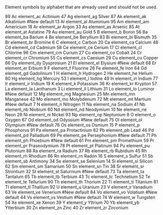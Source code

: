 Element symbols by alphabet that are already used and should not be used.

89  Ac  element_ac 	Actinium
47 	Ag 	element_ag 	Silver
87  Ak  element_ak 	Alkalinium #New default
13 	Al 	element_al 	Aluminium
95 	Am 	element_am 	Americium
18 	Ar 	element_ar 	Argon
33 	As 	element_as 	Arsenic
85 	At 	element_at 	Astatine
79 	Au 	element_au 	Gold
5  	B   element_b 	Boron
56 	Ba 	element_ba 	Barium
4   Be 	element_be 	Beryllium
83 	Bi 	element_bi 	Bismuth
35 	Br 	element_br 	Bromine
6  	C   element_c 	Carbon
20 	Ca 	element_ca 	Calcium
48 	Cd 	element_cd 	Cadmium
58 	Ce 	element_ce 	Cerium
17 	Cl 	element_cl 	Chlorine
96 	Cm 	element_cm 	Curium
27 	Co 	element_co 	Cobalt
24 	Cr 	element_cr 	Chromium
55 	Cs 	element_cs 	Caesium
29 	Cu 	element_cu 	Copper
66 	Dy 	element_dy 	Dysprosium
21  El  element_el 	Elysium #New default
68 	Er 	element_er 	Erbium
9   F  	element_f 	Fluorine
26 	Fe 	element_fe 	Iron
64 	Gd 	element_gd 	Gadolinium
1   H  	element_h 	Hydrogen
2  	He 	element_he 	Helium
80 	Hg 	element_hg 	Mercury
53 	I   element_i 	Iodine
49 	In 	element_in 	Indium
77 	Ir 	element_ir 	Iridium
19 	K  	element_k 	Potassium
36 	Kr 	element_kr 	Krypton
57 	La 	element_la 	Lanthanum
3   Li 	element_li 	Lithium
31  Lo  element_lo 	Luminor #New default
12 	Mg 	element_mg 	Magnesium
25 	Mn 	element_mn 	Manganese
42 	Mo 	element_mo 	Molybdenum
72  Mt  element_mt 	Martium #New default
7  	N  	element_n 	Nitrogen
11 	Na 	element_na 	Sodium
41 	Nb 	element_nb 	Niobium
60 	Nd 	element_nd 	Neodymium
10 	Ne 	element_ne 	Neon
28 	Ni 	element_ni 	Nickel
93 	Np 	element_np 	Neptunium
8   O   element_o 	Oxygen
67  Od  element_od 	Odyssium #New default
75  Ol  element_ol 	Olympium #New default
76 	Os 	element_os 	Osmium
15 	P   element_p 	Phosphorus
91 	Pa 	element_pa 	Protactinium
82 	Pb 	element_pb 	Lead
46 	Pd 	element_pd 	Palladium
69  Pe  element_pe 	Persephonium #New default
71  Ph  element_ph 	Phoebium #New default
61 	Pm 	element_pm 	Promethium
59 	Pr 	element_pr 	Praseodymium
78 	Pt 	element_pt 	Platinum
94 	Pu 	element_pu 	Plutonium
88 	Ra 	element_ra 	Radium
37 	Rb 	element_rb 	Rubidium
45 	Rh 	element_rh 	Rhodium
86 	Rn 	element_rn 	Radon
16 	S   element_s 	Sulfur
51 	Sb 	element_sb 	Antimony
34 	Se 	element_se 	Selenium
14 	Si 	element_si 	Silicon
62 	Sm 	element_sm 	Samarium
50 	Sn 	element_sn 	Tin
38 	Sr 	element_sr 	Strontium
32  St  element_st 	Saturnium #New default
73 	Ta 	element_ta 	Tantalum
65 	Tb 	element_tb 	Terbium
43 	Tc 	element_tc 	Technetium
52 	Te 	element_te 	Tellurium
90 	Th 	element_th 	Thorium
22 	Ti 	element_ti 	Titanium
81 	Tl 	element_tl 	Thallium
92 	U   element_u 	Uranium
23 	V  	element_v 	Vanadium
63  Ve  element_ve 	Venerium #New default
84  Vo  element_vo 	Volatium #New default
44  Vs  element_vs 	Vestium #New default
74 	W  	element_w 	Tungsten
54 	Xe 	element_xe 	Xenon
39 	Y   element_y 	Yttrium
70 	Yb 	element_yb 	Ytterbium
30 	Zn 	element_zn 	Zinc
40 	Zr  element_zr 	Zirconium